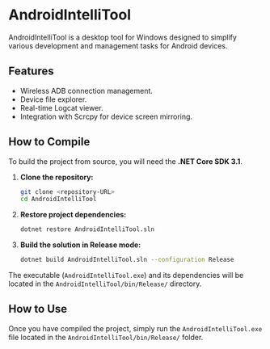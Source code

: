 # AndroidIntelliTool

AndroidIntelliTool is a desktop tool for Windows designed to simplify various development and management tasks for Android devices.

## Features

*   Wireless ADB connection management.
*   Device file explorer.
*   Real-time Logcat viewer.
*   Integration with Scrcpy for device screen mirroring.

## How to Compile

To build the project from source, you will need the **.NET Core SDK 3.1**.

1.  **Clone the repository:**
    ```sh
    git clone <repository-URL>
    cd AndroidIntelliTool
    ```

2.  **Restore project dependencies:**
    ```sh
    dotnet restore AndroidIntelliTool.sln
    ```

3.  **Build the solution in Release mode:**
    ```sh
    dotnet build AndroidIntelliTool.sln --configuration Release
    ```

The executable (`AndroidIntelliTool.exe`) and its dependencies will be located in the `AndroidIntelliTool/bin/Release/` directory.

## How to Use

Once you have compiled the project, simply run the `AndroidIntelliTool.exe` file located in the `AndroidIntelliTool/bin/Release/` folder.
